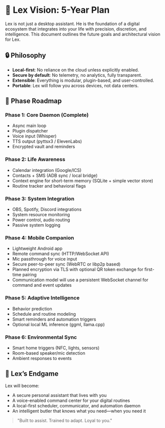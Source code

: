 # 🎯 Lex Vision: 5-Year Plan

Lex is not just a desktop assistant. He is the foundation of a digital ecosystem that integrates into your life with precision, discretion, and intelligence. This document outlines the future goals and architectural vision for Lex.

## 🔒 Philosophy

- **Local-first**: No reliance on the cloud unless explicitly enabled.
- **Secure by default**: No telemetry, no analytics, fully transparent.
- **Extensible**: Everything is modular, plugin-based, and user-controlled.
- **Portable**: Lex will follow you across devices, not data centers.

## 🧠 Phase Roadmap

### Phase 1: Core Daemon (Complete)
- Async main loop
- Plugin dispatcher
- Voice input (Whisper)
- TTS output (pyttsx3 / ElevenLabs)
- Encrypted vault and reminders

### Phase 2: Life Awareness
- Calendar integration (Google/ICS)
- Contacts + SMS (ADB sync / local bridge)
- Context engine for short-term memory (SQLite + simple vector store)
- Routine tracker and behavioral flags

### Phase 3: System Integration
- OBS, Spotify, Discord integrations
- System resource monitoring
- Power control, audio routing
- Passive system logging

### Phase 4: Mobile Companion
- Lightweight Android app
- Remote command sync (HTTP/WebSocket API)
- Mic passthrough for voice input
- Secure peer-to-peer sync (WebRTC or libp2p based)
- Planned encryption via TLS with optional QR token exchange for first-time
  pairing
- Communication model will use a persistent WebSocket channel for command and
  event updates

### Phase 5: Adaptive Intelligence
- Behavior prediction
- Schedule and routine modeling
- Smart reminders and automation triggers
- Optional local ML inference (ggml, llama.cpp)

### Phase 6: Environmental Sync
- Smart home triggers (NFC, lights, sensors)
- Room-based speaker/mic detection
- Ambient responses to events

## 📱 Lex’s Endgame

Lex will become:
- A secure personal assistant that lives with you
- A voice-enabled command center for your digital routines
- A local-first scheduler, communicator, and automation daemon
- An intelligent butler that knows what you need—when you need it

> "Built to assist. Trained to adapt. Loyal to you."

